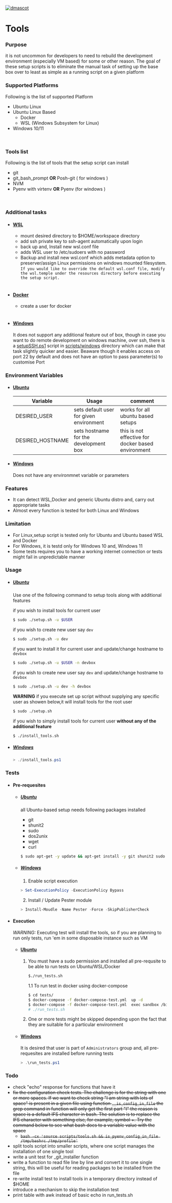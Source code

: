 [![dmascot](https://circleci.com/gh/dmascot/tools/tree/main.svg?style=svg)](https://circleci.com/gh/dmascot/tools/?branch=main)


# Tools

### **Purpose**
it is not uncommon for developers to need to rebuild the development environment (especially VM based) for some or other reason. The goal of these setup scripts is to eliminate the manual task of setting up the base box over to least as simple as a running script on a given platform
<br>

### **Supported Platforms**
Following is the list of supported Platform

- Ubuntu Linux
- Ubuntu Linux Based
    - Docker 
    - WSL (Windows Subsystem for Linux)
- Windows 10/11
<br>

### **Tools list**

Following is the list of tools that the setup script can install

- git 
- git_bash_prompt **OR** Posh-git ( for windows )
- NVM
- Pyenv with virtenv **OR** Pyenv (for windows )
<br>

### **Additional tasks**

- #### <u>**WSL**</u>
    - mount desired directory to $HOME/workspace directory
    - add ssh private key to ssh-agent automatically upon login
    - back up and, Install new wsl.conf file
    - adds WSL user to /etc/sudoers with no password
    - Backup and install new wsl.conf which adds metadata option to preserver/assign Linux permissions on windows mounted filesystem.<br>
    ```If you would like to override the default wsl.conf file, modify the wsl.temple under the resources directory before executing the setup script.```
    <br>
- #### <u>**Docker**</u>
    - create a user for docker
    <br>
- #### <u>**Windows**</u>
    It does not support any additional feature out of box, though in case you want to do remote development on windows machine, over ssh, there is a [setupSSH.ps1](scripts/windows/setupSSH.ps1) script in [scripts/windows](scripts/windows) directory which can make that task slightly quicker and easier. 
    Beaware though it enables access on port 22 by default and does not have an option to pass parameter(s) to customise Port


### **Environment Variables**
- #### <u>**Ubuntu**</u>

    | Variable| Usage | comment |
    |---------|------|---------|
    | DESIRED_USER | sets default user for given environment| works for all ubuntu based setups
    | DESIRED_HOSTNAME | sets hostname for the development box | this is not effective for docker based environment

- #### <u>**Windows**</u>
    Does not have any environmnet variable or parameters


### Features
 - It can detect WSL,Docker and generic Ubuntu distro and, carry out appropriate tasks
 - Almost every function is tested for both Linux and Windows

 ### Limitation
 - For Linux,setup script is tested only for Ubuntu and Ubuntu based WSL and Docker
 - For Windows, it is testd only for Windows 10 and, Windows 11
 - Some tests requires you to have a working internet connection or tests might fail in unpredictable manner

### **Usage**

- ##### <u>**Ubuntu**</u> 
    Use one of the following command to setup tools along with additional features<br>

    if you wish to install tools for current user
    ```bash
    $ sudo ./setup.sh -u $USER
    ```

    if you wish to create new user say `dev`
    ```bash
    $ sudo ./setup.sh -u dev
    ```

    if you want to install it for current user and update/change hostname to `devbox`
    ```bash
    $ sudo ./setup.sh -u $USER -n devbox
    ```

    if you wish to create new user say `dev` and update/change hostname to `devbox`
    ```bash
    $ sudo ./setup.sh -u dev -h devbox
    ```

    **WARNING** if you execute set up script without supplying any specific user as showen below,it will install tools for the root user
    ```bash
    $ sudo ./setup.sh
    ```

    if you wish to simply install tools for current user **without any of the additional feature**

    ```bash
    $ ./install_tools.sh
    ```
- ##### <u>**Windows**</u>
    ```powershell
    > ./install_tools.ps1
    ```
 ### Tests

- #### Pre-requesites
    - ##### <u>**Ubuntu**</u>
        all Ubuntu-based setup needs following packages installed 
        - git
        - shunit2
        - sudo
        - dos2unix
        - wget
        - curl

        ```bash
        $ sudo apt-get -y update && apt-get install -y git shunit2 sudo dos2unix wget curl
        ```
    - ##### <u>**Windows**</u>
        1. Enable script execution
        ```powershell
        > Set-ExecutionPolicy -ExecutionPolicy Bypass
        ```
        2. Install / Update Pester module
        ```powershell
        > Install-Moudle -Name Pester -Force -SkipPublisherCheck
        ```
- #### Execution
    *WARNING:* Executing test will install the tools, so if you are planning to run only tests, run 'em in some disposable instance such as VM

    - #### <u>**Ubuntu**</u>
        1. You must have a sudo permission and installed all pre-requsite to be able to run tests on Ubuntu/WSL/Docker

            ```bash
            $./run_tests.sh
            ```
            1.1  To run test in docker using docker-compose
            ```bash
            $ cd tests/
            $ docker-compose -f docker-compose-test.yml  up -d
            $ docker-compose -f docker-compose-test.yml  exec sandbox /bin/bash
            # ./run_tests.sh
            ```
 

        2. One or more tests might be skipped depending upon the fact that they are suitable for a particular environment

    - #### <u>**Windows**</u>
        It is desired that user is part of ```Administrators``` group and, all pre-requesites are installed before running tests
        ```powershell
        > .\run_tests.ps1
        ```
        
 ### Todo
- check "echo" response for functions that have it
- ~~fix the configuration check tests. The challenge is for the string with one or more spaces. If we want to check string  "I am string with lots of space" is present in a given file using function ```__is_config_in_file``` the grep command in function will only get the first part  "I"  the reason is space is a default IFS character in bash. 
The solution is to replace the IFS character with something else, for example, symbol +.  Try the command below to see what bash does to a variable value with the space~~
    - ~~```bash -cx 'source scripts/tools.sh && is_pyenv_config_in_file /tmp/bashrc /tmp/profile'```~~
- split tools script into smaller scripts, where one script manages the installation of one single tool
- write a unit test for _git_installer function
- write a function to read file line by line and convert it to one single string, this will be useful for reading packages to be installed from the file 
- re-write install test to install tools in a temporary directory instead of $HOME
- introduce a mechanism to skip the installation test
- print table with awk instead of basic echo in run_tests.sh
